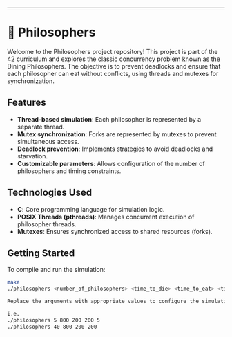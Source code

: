 
---

# 🍝 Philosophers

Welcome to the Philosophers project repository! This project is part of the 42 curriculum and explores the classic concurrency problem known as the Dining Philosophers. The objective is to prevent deadlocks and ensure that each philosopher can eat without conflicts, using threads and mutexes for synchronization.

## Features

- **Thread-based simulation**: Each philosopher is represented by a separate thread.
- **Mutex synchronization**: Forks are represented by mutexes to prevent simultaneous access.
- **Deadlock prevention**: Implements strategies to avoid deadlocks and starvation.
- **Customizable parameters**: Allows configuration of the number of philosophers and timing constraints.

## Technologies Used

- **C**: Core programming language for simulation logic.
- **POSIX Threads (pthreads)**: Manages concurrent execution of philosopher threads.
- **Mutexes**: Ensures synchronized access to shared resources (forks).

## Getting Started

To compile and run the simulation:

```bash
make
./philosophers <number_of_philosophers> <time_to_die> <time_to_eat> <time_to_sleep> [number_of_times_each_philosopher_must_eat]

Replace the arguments with appropriate values to configure the simulation.

i.e.
./philosophers 5 800 200 200 5
./philosophers 40 800 200 200
